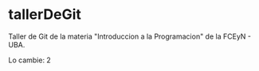 # tallerDeGit

Taller de Git de la materia "Introduccion a la Programacion" de la FCEyN - UBA.

Lo cambie: 2
